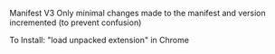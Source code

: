 Manifest V3 
Only minimal changes made to the manifest and version incremented (to prevent confusion)

To Install: "load unpacked extension" in Chrome
